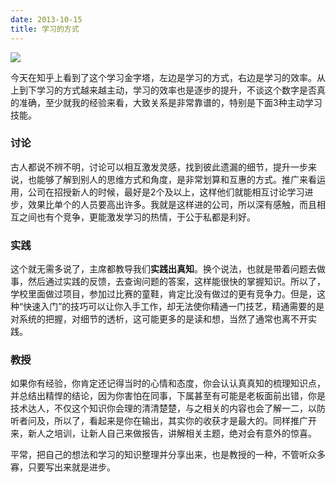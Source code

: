 ```yaml
--- 
date: 2013-10-15  
title: 学习的方式  
--- 
```


![](http://www.ashliu.com:8080/uploads/4054jpeg)

今天在知乎上看到了这个学习金字塔，左边是学习的方式，右边是学习的效率。从上到下学习的方式越来越主动，学习的效率也是逐步的提升，不谈这个数字是否真的准确，至少就我的经验来看，大致关系是非常靠谱的，特别是下面3种主动学习技能。

### 讨论
古人都说不辨不明，讨论可以相互激发灵感，找到彼此遗漏的细节，提升一步来说，也能够了解到别人的思维方式和角度，是非常划算和互惠的方式。推广来看运用，公司在招授新人的时候，最好是2个及以上，这样他们就能相互讨论学习进步，效果比单个的人员要高出许多。我就是这样进的公司，所以深有感触，而且相互之间也有个竞争，更能激发学习的热情，于公于私都是利好。

### 实践
这个就无需多说了，主席都教导我们**实践出真知**。换个说法，也就是带着问题去做事，然后通过实践的反馈，去查询问题的答案，这样能很快的掌握知识。所以了，学校里面做过项目，参加过比赛的童鞋，肯定比没有做过的更有竞争力。但是，这种“快速入门”的技巧可以让你入手工作，却无法使你精通一门技艺，精通需要的是对系统的把握，对细节的透析，这可能更多的是读和想，当然了通常也离不开实践。

### 教授
如果你有经验，你肯定还记得当时的心情和态度，你会认认真真知的梳理知识点，并总结出精悍的结论，因为你害怕在同事，下属甚至有可能是老板面前出错，你是技术达人，不仅这个知识你会理的清清楚楚，与之相关的内容也会了解一二，以防听者问及，所以了，看起来是你在输出，其实你的收获才是最大的。同样推广开来，新人之培训，让新人自己来做报告，讲解相关主题，绝对会有意外的惊喜。

平常，把自己的想法和学习的知识整理并分享出来，也是教授的一种，不管听众多寡，只要写出来就是进步。

